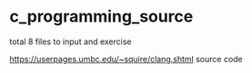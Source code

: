 # c_programming_source
total 8 files to input and exercise

https://userpages.umbc.edu/~squire/clang.shtml source code
